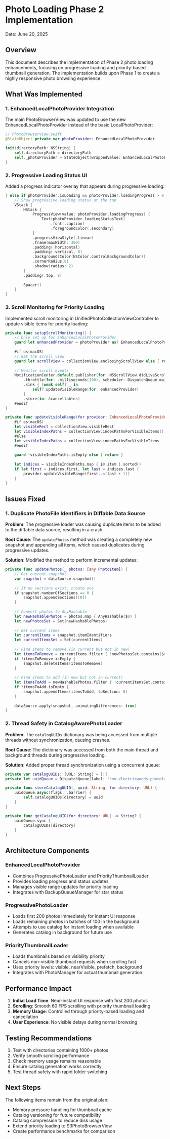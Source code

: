 # Photo Loading Phase 2 Implementation

Date: June 20, 2025

## Overview

This document describes the implementation of Phase 2 photo loading enhancements, focusing on progressive loading and priority-based thumbnail generation. The implementation builds upon Phase 1 to create a highly responsive photo browsing experience.

## What Was Implemented

### 1. EnhancedLocalPhotoProvider Integration

The main PhotoBrowserView was updated to use the new EnhancedLocalPhotoProvider instead of the basic LocalPhotoProvider:

```swift
// PhotoBrowserView.swift
@StateObject private var photoProvider: EnhancedLocalPhotoProvider

init(directoryPath: NSString) {
    self.directoryPath = directoryPath
    self._photoProvider = StateObject(wrappedValue: EnhancedLocalPhotoProvider(directoryPath: directoryPath as String))
}
```

### 2. Progressive Loading Status UI

Added a progress indicator overlay that appears during progressive loading:

```swift
} else if photoProvider.isLoading && photoProvider.loadingProgress > 0 {
    // Show progressive loading status at the top
    VStack {
        HStack {
            ProgressView(value: photoProvider.loadingProgress) {
                Text(photoProvider.loadingStatusText)
                    .font(.caption)
                    .foregroundColor(.secondary)
            }
            .progressViewStyle(.linear)
            .frame(maxWidth: 300)
            .padding(.horizontal)
            .padding(.vertical, 8)
            .background(Color(NSColor.controlBackgroundColor))
            .cornerRadius(8)
            .shadow(radius: 2)
        }
        .padding(.top, 8)
        
        Spacer()
    }
}
```

### 3. Scroll Monitoring for Priority Loading

Implemented scroll monitoring in UnifiedPhotoCollectionViewController to update visible items for priority loading:

```swift
private func setupScrollMonitoring() {
    // Only set up for EnhancedLocalPhotoProvider
    guard let enhancedProvider = photoProvider as? EnhancedLocalPhotoProvider else { return }
    
    #if os(macOS)
    // Get the scroll view
    guard let scrollView = collectionView.enclosingScrollView else { return }
    
    // Monitor scroll events
    NotificationCenter.default.publisher(for: NSScrollView.didLiveScrollNotification, object: scrollView)
        .throttle(for: .milliseconds(100), scheduler: DispatchQueue.main, latest: true)
        .sink { [weak self] _ in
            self?.updateVisibleRange(for: enhancedProvider)
        }
        .store(in: &cancellables)
    #endif
}

private func updateVisibleRange(for provider: EnhancedLocalPhotoProvider) {
    #if os(macOS)
    let visibleRect = collectionView.visibleRect
    let visibleIndexPaths = collectionView.indexPathsForVisibleItems()
    #else
    let visibleIndexPaths = collectionView.indexPathsForVisibleItems
    #endif
    
    guard !visibleIndexPaths.isEmpty else { return }
    
    let indices = visibleIndexPaths.map { $0.item }.sorted()
    if let first = indices.first, let last = indices.last {
        provider.updateVisibleRange(first..<(last + 1))
    }
}
```

## Issues Fixed

### 1. Duplicate PhotoFile Identifiers in Diffable Data Source

**Problem**: The progressive loader was causing duplicate items to be added to the diffable data source, resulting in a crash.

**Root Cause**: The `updatePhotos` method was creating a completely new snapshot and appending all items, which caused duplicates during progressive updates.

**Solution**: Modified the method to perform incremental updates:

```swift
private func updatePhotos(_ photos: [any PhotoItem]) {
    // Get current snapshot
    var snapshot = dataSource.snapshot()
    
    // If no sections exist, create one
    if snapshot.numberOfSections == 0 {
        snapshot.appendSections([0])
    }
    
    // Convert photos to AnyHashable
    let newHashablePhotos = photos.map { AnyHashable($0) }
    let newPhotosSet = Set(newHashablePhotos)
    
    // Get current items
    let currentItems = snapshot.itemIdentifiers
    let currentItemsSet = Set(currentItems)
    
    // Find items to remove (in current but not in new)
    let itemsToRemove = currentItems.filter { !newPhotosSet.contains($0) }
    if !itemsToRemove.isEmpty {
        snapshot.deleteItems(itemsToRemove)
    }
    
    // Find items to add (in new but not in current)
    let itemsToAdd = newHashablePhotos.filter { !currentItemsSet.contains($0) }
    if !itemsToAdd.isEmpty {
        snapshot.appendItems(itemsToAdd, toSection: 0)
    }
    
    dataSource.apply(snapshot, animatingDifferences: true)
}
```

### 2. Thread Safety in CatalogAwarePhotoLoader

**Problem**: The `catalogUUIDs` dictionary was being accessed from multiple threads without synchronization, causing crashes.

**Root Cause**: The dictionary was accessed from both the main thread and background threads during progressive loading.

**Solution**: Added proper thread synchronization using a concurrent queue:

```swift
private var catalogUUIDs: [URL: String] = [:]
private let uuidQueue = DispatchQueue(label: "com.electricwoods.photolala.cataloguuids", attributes: .concurrent)

private func storeCatalogUUID(_ uuid: String, for directory: URL) {
    uuidQueue.async(flags: .barrier) {
        self.catalogUUIDs[directory] = uuid
    }
}

private func getCatalogUUID(for directory: URL) -> String? {
    uuidQueue.sync {
        catalogUUIDs[directory]
    }
}
```

## Architecture Components

### EnhancedLocalPhotoProvider
- Combines ProgressivePhotoLoader and PriorityThumbnailLoader
- Provides loading progress and status updates
- Manages visible range updates for priority loading
- Integrates with BackupQueueManager for star status

### ProgressivePhotoLoader
- Loads first 200 photos immediately for instant UI response
- Loads remaining photos in batches of 100 in the background
- Attempts to use catalog for instant loading when available
- Generates catalog in background for future use

### PriorityThumbnailLoader
- Loads thumbnails based on visibility priority
- Cancels non-visible thumbnail requests when scrolling fast
- Uses priority levels: visible, nearVisible, prefetch, background
- Integrates with PhotoManager for actual thumbnail generation

## Performance Impact

1. **Initial Load Time**: Near-instant UI response with first 200 photos
2. **Scrolling**: Smooth 60 FPS scrolling with priority thumbnail loading
3. **Memory Usage**: Controlled through priority-based loading and cancellation
4. **User Experience**: No visible delays during normal browsing

## Testing Recommendations

1. Test with directories containing 1000+ photos
2. Verify smooth scrolling performance
3. Check memory usage remains reasonable
4. Ensure catalog generation works correctly
5. Test thread safety with rapid folder switching

## Next Steps

The following items remain from the original plan:
- Memory pressure handling for thumbnail cache
- Catalog versioning for future compatibility
- Catalog compression to reduce disk usage
- Extend priority loading to S3PhotoBrowserView
- Create performance benchmarks for comparison